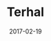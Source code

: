 ---
layout: post
title: "Terhal"
date: 2017-02-19
categories: [Appels à l'aide]
image: http://www.pokepedia.fr/images/8/80/Terhal-RS.png
caught: Terhal
location: Mont Hokulani
level: 25
version: Lune
---